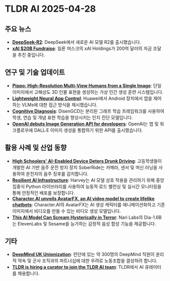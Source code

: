 # TLDR AI 2025-04-28

## 주요 뉴스
*   [**DeepSeek-R2**](https://deepseek.ai/blog/deepseek-r2-ai-model-launch-2025?utm_source=tldrai): DeepSeek에서 새로운 AI 모델 R2를 출시했습니다.
*   [**xAI $20B Fundraise**](https://techcrunch.com/2025/04/25/musks-xai-holdings-is-reportedly-raising-the-second-largest-private-funding-round-ever/?utm_source=tldrai): 일론 머스크의 xAI Holdings가 200억 달러의 자금 조달을 추진 중입니다.

## 연구 및 기술 업데이트
*   [**Pippo: High-Resolution Multi-View Humans from a Single Image**](https://github.com/facebookresearch/pippo?utm_source=tldrai): 단일 이미지에서 고해상도 3D 인물 표현을 생성하는 가상 인간 생성 훈련 시스템입니다.
*   [**Lightweight Neural App Control**](https://arxiv.org/abs/2410.17883?utm_source=tldrai): Huawei에서 Android 장치에서 앱을 제어하는 VLMs에 대한 접근 방식을 제시했습니다.
*   [**Cognitive Diagnosis**](https://arxiv.org/abs/2410.17564v1?utm_source=tldrai): DisenGCD는 분리된 그래프 학습 프레임워크를 사용하여 학생, 연습 및 개념 표현 학습을 향상시키는 인지 진단 모델입니다.
*   [**OpenAI debuts Image Generation API for developers**](https://openai.com/index/image-generation-api/?utm_source=tldrai): OpenAI는 앱 및 워크플로우에 DALL·E 이미지 생성을 통합하기 위한 API를 출시했습니다.
## 활용 사례 및 산업 동향
*   [**High Schoolers' AI-Enabled Device Deters Drunk Driving**](https://spectrum.ieee.org/students-device-deters-drunk-driving?utm_source=tldrai): 고등학생들이 개발한 AI 기반 음주 운전 방지 장치 SoberRide는 카메라, 센서 및 머신 러닝을 사용하여 운전자의 음주 징후를 감지합니다.
*   [**Resilient AI Infrastructure**](https://www.harvey.ai/blog/resilient-ai-infrastructure?utm_source=tldrai): Harvey는 AI 모델 상호 작용을 관리하기 위해 중앙 집중식 Python 라이브러리를 사용하여 능동적 로드 밸런싱 및 실시간 모니터링을 통해 안정적인 배포를 보장합니다.
*   [**Character.AI unveils AvatarFX, an AI video model to create lifelike chatbots**](https://techcrunch.com/2025/04/22/character-ai-unveils-avatarfx-an-ai-video-model-to-create-lifelike-chatbots?utm_source=tldrai): Character.AI의 AvatarFX는 AI 생성 캐릭터를 애니메이션화하고 기존 이미지에서 비디오를 만들 수 있는 비디오 생성 모델입니다.
*   [**This AI Model Can Scream Hysterically in Terror**](https://decrypt.co/316008/ai-model-scream-hysterically-terror?utm_source=tldrai): Nari Labs의 Dia-1.6B는 ElevenLabs 및 Sesame을 능가하는 감정적 음성 합성 기능을 제공합니다.

## 기타
*   [**DeepMind UK Unionization**](https://www.reuters.com/sustainability/sustainable-finance-reporting/deepmind-uk-staff-plan-unionise-challenge-deals-with-israel-links-ft-reports-2025-04-26/?utm_source=tldrai): 런던에 있는 약 300명의 DeepMind 직원이 윤리적 약속 및 군사 조직과의 파트너십에 대한 우려로 노동조합을 결성하려 합니다.
*   [**TLDR is hiring a curator to join the TLDR AI team**](mailto:jobs@tldr.tech?utm_source=tldrai): TLDR에서 AI 큐레이터를 채용합니다.